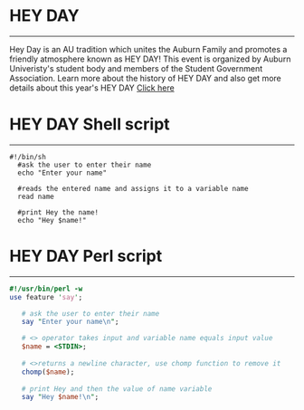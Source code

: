 # HEY DAY
---------
 Hey Day is an AU tradition which unites the Auburn Family and promotes a friendly atmosphere known as HEY DAY! This event is organized by Auburn Univeristy's student body and members of the Student Government Association. Learn more about the history of HEY DAY and also get more details about this year's HEY DAY [Click here](http://sga.auburn.edu/hey-day/)
 
 # HEY DAY Shell script 
 ----------------------
 ```Shell
#!/bin/sh
   #ask the user to enter their name 
   echo "Enter your name"
   
   #reads the entered name and assigns it to a variable name 
   read name 
   
   #print Hey the name! 
   echo "Hey $name!"
```
# HEY DAY Perl script
--------------------
```perl
#!/usr/bin/perl -w
use feature 'say';

   # ask the user to enter their name
   say "Enter your name\n";

   # <> operator takes input and variable name equals input value
   $name = <STDIN>;
   
   # <>returns a newline character, use chomp function to remove it
   chomp($name);
   
   # print Hey and then the value of name variable
   say "Hey $name!\n";
```
 
   
   
   
   
